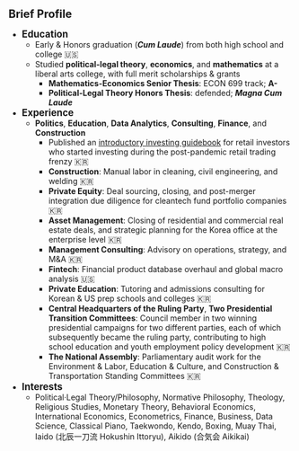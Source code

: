 <span style="font-size: 1.4em;">**Brief Profile**</span>
- <span style="font-size: 1.2em;">**Education**</span>
    - Early & Honors graduation (***Cum Laude***) from both high school and college 🇺🇸
    - Studied **political-legal theory**, **economics**, and **mathematics** at a liberal arts college, with full merit scholarships & grants
        - **Mathematics-Economics Senior Thesis**: ECON 699 track; **A-**
        - **Political-Legal Theory Honors Thesis**: defended; ***Magna Cum Laude***
- <span style="font-size: 1.2em;">**Experience**</span>
    - **Politics**, **Education**, **Data Analytics**, **Consulting**, **Finance**, and **Construction**
        - Published an [introductory investing guidebook][ref1] for retail investors who started investing during the post-pandemic retail trading frenzy 🇰🇷
        - **Construction**: Manual labor in cleaning, civil engineering, and welding 🇰🇷
        - **Private Equity**: Deal sourcing, closing, and post-merger integration due diligence for cleantech fund portfolio companies 🇰🇷
        - **Asset Management**: Closing of residential and commercial real estate deals, and strategic planning for the Korea office at the enterprise level 🇰🇷
        - **Management Consulting**: Advisory on operations, strategy, and M&A 🇰🇷
        - **Fintech**: Financial product database overhaul and global macro analysis 🇺🇸
        - **Private Education**: Tutoring and admissions consulting for Korean & US prep schools and colleges 🇰🇷
        - **Central Headquarters of the Ruling Party**, **Two Presidential Transition Committees**: Council member in two winning presidential campaigns for two different parties, each of which subsequently became the ruling party, contributing to high school education and youth employment policy development 🇰🇷
        - **The National Assembly**: Parliamentary audit work for the Environment & Labor, Education & Culture, and Construction & Transportation Standing Committees 🇰🇷
- <span style="font-size: 1.2em;">**Interests**</span>
    - Political·Legal Theory/Philosophy, Normative Philosophy, Theology, Religious Studies, Monetary Theory, Behavioral Economics, International Economics, Econometrics, Finance, Business, Data Science, Classical Piano, Taekwondo, Kendo, Boxing, Muay Thai, Iaido (北辰一刀流 Hokushin Ittoryu), Aikido (合気会 Aikikai)

[ref1]: https://www.aladin.co.kr/shop/wproduct.aspx?ItemId=285116786
